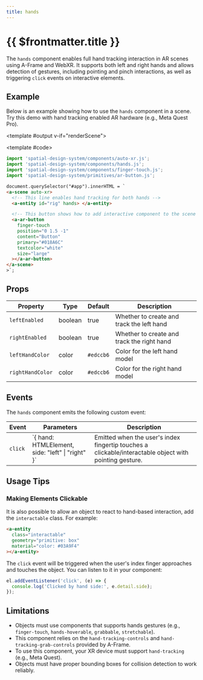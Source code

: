 ```yaml
---
title: hands
---
```


<script setup lang="ts">
import { ref, onMounted } from "vue";
import ComponentExample from "../vue/ComponentExample.vue";

const renderScene = ref(false);

onMounted(async () => {
  try {
    renderScene.value = true;
  } catch (e) {
    console.error(e);
  }
});
</script>

# {{ $frontmatter.title }}

The `hands` component enables full hand tracking interaction in AR scenes using A-Frame and WebXR. It supports both left and right hands and allows detection of gestures, including pointing and pinch interactions, as well as triggering `click` events on interactive elements.

## Example

Below is an example showing how to use the `hands` component in a scene. Try this demo with hand tracking enabled AR hardware (e.g., Meta Quest Pro).

<ComponentExample :fixed="true">

<template #output v-if="renderScene">
<a-entity id="rig" position="0 1.6 0" controllers="
    leftColor: #03FCC6;
    rightColor: #018A6C;
    cursorSize: 0.01;
    raycastLength: 10
  ">
<a-camera></a-camera>
</a-entity>

  <!-- Interactive objects will respond to controller events -->

<a-box position="0 1.5 -5" color="#03FCC6" vr-interactive></a-box>
</template>

<template #code>

```js
import 'spatial-design-system/components/auto-xr.js';
import 'spatial-design-system/components/hands.js';
import 'spatial-design-system/components/finger-touch.js';
import 'spatial-design-system/primitives/ar-button.js';
```

```html
document.querySelector("#app").innerHTML = `
<a-scene auto-xr>
  <!-- This line enables hand tracking for both hands -->
  <a-entity id="rig" hands> </a-entity>

  <!-- This button shows how to add interactive component to the scene -->
  <a-ar-button
    finger-touch
    position="0 1.5 -1"
    content="Button"
    primary="#018A6C"
    textcolor="white"
    size="large"
  ></a-ar-button>
</a-scene>
>`;
```

</template>

</ComponentExample>

## Props

| Property         | Type    | Default   | Description                                |
| ---------------- | ------- | --------- | ------------------------------------------ |
| `leftEnabled`    | boolean | true      | Whether to create and track the left hand  |
| `rightEnabled`   | boolean | true      | Whether to create and track the right hand |
| `leftHandColor`  | color   | `#edccb6` | Color for the left hand model              |
| `rightHandColor` | color   | `#edccb6` | Color for the right hand model             |

## Events

The `hands` component emits the following custom event:

| Event   | Parameters                                         | Description                                                                                            |
| ------- | -------------------------------------------------- | ------------------------------------------------------------------------------------------------------ |
| `click` | \`{ hand: HTMLElement, side: "left" \| "right" }\` | Emitted when the user's index fingertip touches a clickable/interactable object with pointing gesture. |

## Usage Tips

### Making Elements Clickable

It is also possible to allow an object to react to hand-based interaction, add the `interactable` class. For example:

```html
<a-entity
  class="interactable"
  geometry="primitive: box"
  material="color: #03A9F4"
></a-entity>
```

The `click` event will be triggered when the user's index finger approaches and touches the object. You can listen to it in your component:

```js
el.addEventListener('click', (e) => {
  console.log('Clicked by hand side:', e.detail.side);
});
```

## Limitations

- Objects must use components that supports hands gestures (e.g., `finger-touch`, `hands-hoverable`, `grabbable`, `stretchable`).
- This component relies on the `hand-tracking-controls` and `hand-tracking-grab-controls` provided by A-Frame.
- To use this component, your XR device must support `hand-tracking` (e.g., Meta Quest).
- Objects must have proper bounding boxes for collision detection to work reliably.
